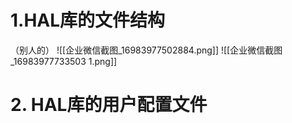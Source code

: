 # 1.HAL库的文件结构

（别人的）
![[企业微信截图_16983977502884.png]]
![[企业微信截图_16983977733503 1.png]]
# 2. HAL库的用户配置文件